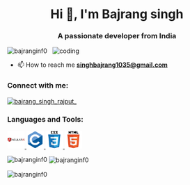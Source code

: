 <h1 align="center">Hi 👋, I'm Bajrang singh</h1>
<h3 align="center">A passionate developer from India</h3>

<img align="right" alt="coding" width="400" src="https://camo.githubusercontent.com/cae12fddd9d6982901d82580bdf321d81fb299141098ca1c2d4891870827bf17/68747470733a2f2f6d69726f2e6d656469756d2e636f6d2f6d61782f313336302f302a37513379765349765f7430696f4a2d5a2e676966">

<p align="left"> <img src="https://komarev.com/ghpvc/?username=bajranginf0&label=Profile%20views&color=0e75b6&style=flat" alt="bajranginf0" /> </p>

- 📫 How to reach me **singhbajrang1035@gmail.com**

<h3 align="left">Connect with me:</h3>
<p align="left">
<a href="https://instagram.com/bajrang_singh_rajput_" target="blank"><img align="center" src="https://raw.githubusercontent.com/rahuldkjain/github-profile-readme-generator/master/src/images/icons/Social/instagram.svg" alt="bajrang_singh_rajput_" height="30" width="40" /></a>
</p>

<h3 align="left">Languages and Tools:</h3>
<p align="left"> <a href="https://angular.io" target="_blank" rel="noreferrer"> <img src="https://raw.githubusercontent.com/devicons/devicon/master/icons/angularjs/angularjs-original-wordmark.svg" alt="angularjs" width="40" height="40"/> </a> <a href="https://www.cprogramming.com/" target="_blank" rel="noreferrer"> <img src="https://raw.githubusercontent.com/devicons/devicon/master/icons/c/c-original.svg" alt="c" width="40" height="40"/> </a> <a href="https://www.w3schools.com/css/" target="_blank" rel="noreferrer"> <img src="https://raw.githubusercontent.com/devicons/devicon/master/icons/css3/css3-original-wordmark.svg" alt="css3" width="40" height="40"/> </a> <a href="https://www.w3.org/html/" target="_blank" rel="noreferrer"> <img src="https://raw.githubusercontent.com/devicons/devicon/master/icons/html5/html5-original-wordmark.svg" alt="html5" width="40" height="40"/> </a> </p>

<p><img align="left" src="https://github-readme-stats.vercel.app/api/top-langs?username=bajranginf0&show_icons=true&locale=en&layout=compact" alt="bajranginf0" /></p>

<p>&nbsp;<img align="center" src="https://github-readme-stats.vercel.app/api?username=bajranginf0&show_icons=true&locale=en" alt="bajranginf0" /></p>

<p><img align="center" src="https://github-readme-streak-stats.herokuapp.com/?user=bajranginf0&" alt="bajranginf0" /></p>
